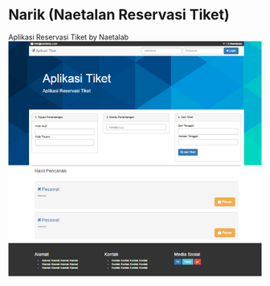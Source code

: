 # Narik (Naetalan Reservasi Tiket)
Aplikasi Reservasi Tiket by Naetalab
<img src="https://github.com/agitnaeta/etiket/blob/master/AplikasiTiket.png">

